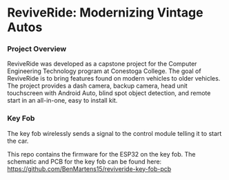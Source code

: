 # ReviveRide: Modernizing Vintage Autos
### Project Overview
ReviveRide was developed as a capstone project for the Computer Engineering Technology program at Conestoga College. The goal of ReviveRide is to bring features found on modern vehicles to older vehicles. The project provides a dash camera, backup camera, head unit touchscreen with Android Auto, blind spot object detection, and remote start in an all-in-one, easy to install kit.

### Key Fob
The key fob wirelessly sends a signal to the control module telling it to start the car.

This repo contains the firmware for the ESP32 on the key fob. The schematic and PCB for the key fob can be found here: https://github.com/BenMartens15/reviveride-key-fob-pcb